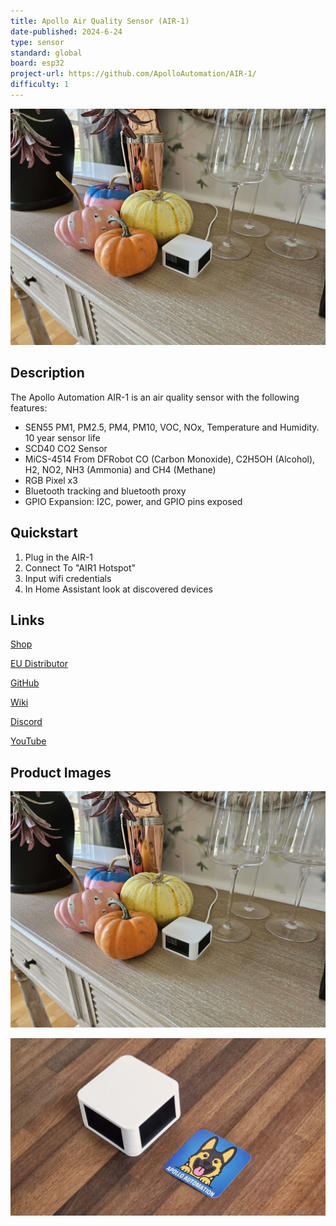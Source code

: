 ```yaml
---
title: Apollo Air Quality Sensor (AIR-1)
date-published: 2024-6-24
type: sensor
standard: global
board: esp32
project-url: https://github.com/ApolloAutomation/AIR-1/
difficulty: 1
---
```


![Apollo AIR-1](Apollo-AIR-1.jpg "Apollo AIR-1")

## Description

The Apollo Automation AIR-1 is an air quality sensor with the following features:

- SEN55 PM1, PM2.5, PM4, PM10, VOC, NOx, Temperature and Humidity. 10 year sensor life
- SCD40 CO2 Sensor
- MiCS-4514 From DFRobot CO (Carbon Monoxide), C2H5OH (Alcohol), H2, NO2, NH3 (Ammonia) and CH4 (Methane)
- RGB Pixel x3
- Bluetooth tracking and bluetooth proxy
- GPIO Expansion: I2C, power, and GPIO pins exposed

## Quickstart

1. Plug in the AIR-1
2. Connect To "AIR1 Hotspot"
3. Input wifi credentials
4. In Home Assistant look at discovered devices

## Links

[Shop](https://apolloautomation.com/products/air-1)

[EU Distributor](https://opencircuit.shop/brand/apollo-automation)

[GitHub](https://github.com/ApolloAutomation/AIR-1)

[Wiki](https://wiki.apolloautomation.com/)

[Discord](https://discord.gg/mMNgQPyF94)

[YouTube](https://www.youtube.com/@ApolloAutomation)

## Product Images

![Apollo AIR-1](Apollo-AIR-1.jpg "Apollo AIR-1")

![Apollo AIR-1 Size ](Apollo-AIR-1-Size.jpg "Apollo AIR-1 Size")
